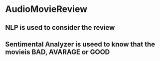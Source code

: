 # AudioMovieReview
## NLP is used to consider the review
## Sentimental Analyzer is useed to know that the movieis BAD, AVARAGE or GOOD
